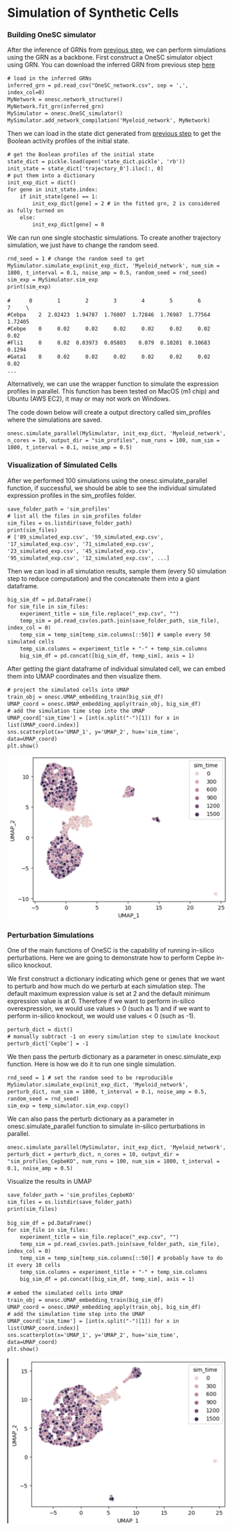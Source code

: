 # Simulation of Synthetic Cells 

### Building OneSC simulator 
After the inference of GRNs from [previous step](infer_grn.md), we can perform simulations using the GRN as a backbone. First construct a OneSC simulator object using GRN. You can download the inferred GRN from previous step [here](https://cnobjects.s3.amazonaws.com/OneSC/OneSC_network.csv)
```
# load in the inferred GRNs 
inferred_grn = pd.read_csv("OneSC_network.csv", sep = ',', index_col=0)
MyNetwork = onesc.network_structure()
MyNetwork.fit_grn(inferred_grn)
MySimulator = onesc.OneSC_simulator()
MySimulator.add_network_compilation('Myeloid_network', MyNetwork)
```
Then we can load in the state dict generated from [previous step](infer_grn.md) to get the Boolean activity profiles of the initial state. 
```
# get the Boolean profiles of the initial state 
state_dict = pickle.load(open('state_dict.pickle', 'rb'))
init_state = state_dict['trajectory_0'].iloc[:, 0]
# put them into a dictionary 
init_exp_dict = dict()
for gene in init_state.index: 
    if init_state[gene] == 1:
        init_exp_dict[gene] = 2 # in the fitted grn, 2 is considered as fully turned on 
    else:
        init_exp_dict[gene] = 0
```
We can run one single stochastic simulations. To create another trajectory simulation, we just have to change the random seed. 
```
rnd_seed = 1 # change the random seed to get  
MySimulator.simulate_exp(init_exp_dict, 'Myeloid_network', num_sim = 1800, t_interval = 0.1, noise_amp = 0.5, random_seed = rnd_seed)
sim_exp = MySimulator.sim_exp
print(sim_exp) 

#      0        1        2        3        4        5        6        7     \
#Cebpa    2  2.02423  1.94787  1.76007  1.72846  1.76987  1.77564  1.72405   
#Cebpe    0     0.02     0.02     0.02     0.02     0.02     0.02     0.02   
#Fli1     0     0.02  0.03973  0.05803    0.079  0.10201  0.10683   0.1294   
#Gata1    0     0.02     0.02     0.02     0.02     0.02     0.02     0.02   
...
```
Alternatively, we can use the wrapper function to simulate the expression profiles in parallel. This function has been tested on MacOS (m1 chip) and Ubuntu (AWS EC2), it may or may not work on Windows.

The code down below will create a output directory called sim_profiles where the simulations are saved.
```
onesc.simulate_parallel(MySimulator, init_exp_dict, 'Myeloid_network', n_cores = 10, output_dir = "sim_profiles", num_runs = 100, num_sim = 1800, t_interval = 0.1, noise_amp = 0.5)
```

### Visualization of Simulated Cells 
After we performed 100 simulations using the onesc.simulate_parallel function, if successful, we should be able to see the individual simulated expression profiles in the sim_profiles folder.
```
save_folder_path = 'sim_profiles'
# list all the files in sim_profiles folder 
sim_files = os.listdir(save_folder_path)
print(sim_files)
# ['89_simulated_exp.csv', '59_simulated_exp.csv', '17_simulated_exp.csv', '71_simulated_exp.csv', '23_simulated_exp.csv', '45_simulated_exp.csv', '95_simulated_exp.csv', '12_simulated_exp.csv', ...]
```
Then we can load in all simulation results, sample them (every 50 simulation step to reduce computation) and the concatenate them into a giant dataframe.
```
big_sim_df = pd.DataFrame()
for sim_file in sim_files: 
    experiment_title = sim_file.replace("_exp.csv", "")
    temp_sim = pd.read_csv(os.path.join(save_folder_path, sim_file), index_col = 0)
    temp_sim = temp_sim[temp_sim.columns[::50]] # sample every 50 simulated cells
    temp_sim.columns = experiment_title + "-" + temp_sim.columns
    big_sim_df = pd.concat([big_sim_df, temp_sim], axis = 1)
```
After getting the giant dataframe of individual simulated cell, we can embed them into UMAP coordinates and then visualize them.
```
# project the simulated cells into UMAP
train_obj = onesc.UMAP_embedding_train(big_sim_df)
UMAP_coord = onesc.UMAP_embedding_apply(train_obj, big_sim_df)
# add the simulation time step into the UMAP 
UMAP_coord['sim_time'] = [int(x.split("-")[1]) for x in list(UMAP_coord.index)]
sns.scatterplot(x='UMAP_1', y='UMAP_2', hue='sim_time', data=UMAP_coord)
plt.show()
```
![Wild-type simulation (UMAP)](./_static/images/wt_UMAP.png)
### Perturbation Simulations 
One of the main functions of OneSC is the capability of running in-silico perturbations. Here we are going to demonstrate how to perform Cepbe in-silico knockout.

We first construct a dictionary indicating which gene or genes that we want to perturb and how much do we perturb at each simulation step. The default maximum expression value is set at 2 and the default minimum expression value is at 0. Therefore if we want to perform in-silico overexpression, we would use values > 0 (such as 1) and if we want to perform in-silico knockout, we would use values < 0 (such as -1).
```
perturb_dict = dict()
# manually subtract -1 on every simulation step to simulate knockout
perturb_dict['Cepbe'] = -1 
```
We then pass the perturb dictionary as a parameter in onesc.simulate_exp function. Here is how we do it to run one single simulation.
```
rnd_seed = 1 # set the random seed to be reproducible 
MySimulator.simulate_exp(init_exp_dict, 'Myeloid_network', perturb_dict, num_sim = 1800, t_interval = 0.1, noise_amp = 0.5, random_seed = rnd_seed)
sim_exp = temp_simulator.sim_exp.copy()
```
We can also pass the perturb dictionary as a parameter in onesc.simulate_parallel function to simulate in-silico perturbations in parallel.
```
onesc.simulate_parallel(MySimulator, init_exp_dict, 'Myeloid_network', perturb_dict = perturb_dict, n_cores = 10, output_dir = "sim_profiles_CepbeKO", num_runs = 100, num_sim = 1800, t_interval = 0.1, noise_amp = 0.5)
```
Visualize the results in UMAP
```
save_folder_path = 'sim_profiles_CepbeKO'
sim_files = os.listdir(save_folder_path)
print(sim_files)

big_sim_df = pd.DataFrame()
for sim_file in sim_files: 
    experiment_title = sim_file.replace("_exp.csv", "")
    temp_sim = pd.read_csv(os.path.join(save_folder_path, sim_file), index_col = 0)
    temp_sim = temp_sim[temp_sim.columns[::50]] # probably have to do it every 10 cells 
    temp_sim.columns = experiment_title + "-" + temp_sim.columns
    big_sim_df = pd.concat([big_sim_df, temp_sim], axis = 1)

# embed the simulated cells into UMAP
train_obj = onesc.UMAP_embedding_train(big_sim_df)
UMAP_coord = onesc.UMAP_embedding_apply(train_obj, big_sim_df)
# add the simulation time step into the UMAP 
UMAP_coord['sim_time'] = [int(x.split("-")[1]) for x in list(UMAP_coord.index)]
sns.scatterplot(x='UMAP_1', y='UMAP_2', hue='sim_time', data=UMAP_coord)
plt.show()
```
![Cebpe-KO simulation (UMAP)](./_static/images/cebpe_ko_UMAP.png)

